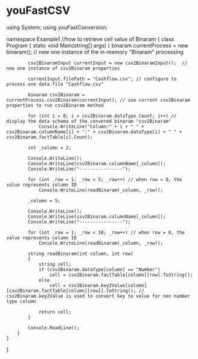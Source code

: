 # youFastCSV

using System;
using youFastConversion;

namespace Example1 //how to retrieve cell value of Binaram
{
    class Program
    {
        static void Main(string[] args)
        {
            binaram currentProcess = new binaram(); // new one instance of the in-memory "Binaram" processing

            csv2BinaramInput currentInput = new csv2BinaramInput();  // new one instance of csv2Binaram properties

            currentInput.filePath = "Cashflow.csv"; // configure to process one data file "Cashflow.csv"

            binaram csv2Binaram = currentProcess.csv2Binaram(currentInput); // use current csv2Binaram properties to run csv2Binaram method

            for (int i = 0; i < csv2Binaram.dataType.Count; i++) // display the data schema of the convered binaram "csv2Binaram"
                Console.WriteLine("Column:" + i + " " + csv2Binaram.columnName[i] + ":" + csv2Binaram.dataType[i] + " " + csv2Binaram.factTable[i].Count);

            int _column = 2;             

            Console.WriteLine();
            Console.WriteLine(csv2Binaram.columnName[_column]);
            Console.WriteLine("----------------");

            for (int _row = 1; _row < 5; _row++) // when row = 0, the value represents column ID 
                Console.WriteLine(readBinaram(_column, _row));

            _column = 5;

            Console.WriteLine();
            Console.WriteLine(csv2Binaram.columnName[_column]);
            Console.WriteLine("----------------");

            for (int _row = 1; _row < 10; _row++) // when row = 0, the value represents column ID 
                Console.WriteLine(readBinaram(_column, _row));

            string readBinaram(int column, int row)
            {
                string cell;
                if (csv2Binaram.dataType[column] == "Number")
                    cell = csv2Binaram.factTable[column][row].ToString();
                else
                    cell = csv2Binaram.key2Value[column][csv2Binaram.factTable[column][row]].ToString(); // csv2Binaram.key2Value is used to convert key to value for non number type column

                return cell;
            }

            Console.ReadLine();
        }
    }
}

